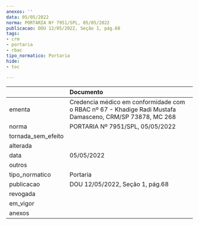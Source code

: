 ```yaml
---
anexos: ''
data: 05/05/2022
norma: PORTARIA Nº 7951/SPL, 05/05/2022
publicacao: DOU 12/05/2022, Seção 1, pág.68
tags:
- crm
- portaria
- rbac
tipo_normatico: Portaria
hide: 
- toc 
 
---
```


|                    | Documento                                                                                                |
|:-------------------|:---------------------------------------------------------------------------------------------------------|
| ementa             | Credencia médico em conformidade com o RBAC nº 67 - Khadige Radi Mustafa Damasceno, CRM/SP 73878, MC 268 |
| norma              | PORTARIA Nº 7951/SPL, 05/05/2022                                                                         |
| tornada_sem_efeito |                                                                                                          |
| alterada           |                                                                                                          |
| data               | 05/05/2022                                                                                               |
| outros             |                                                                                                          |
| tipo_normatico     | Portaria                                                                                                 |
| publicacao         | DOU 12/05/2022, Seção 1, pág.68                                                                          |
| revogada           |                                                                                                          |
| em_vigor           |                                                                                                          |
| anexos             |                                                                                                          |